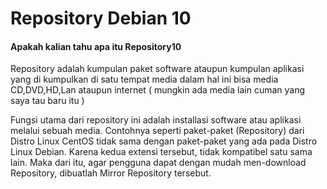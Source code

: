# Repository Debian 10
<h4>Apakah kalian tahu apa itu Repository10</h4>

Repository adalah kumpulan paket software ataupun kumpulan aplikasi yang di kumpulkan di satu tempat media dalam hal ini bisa media CD,DVD,HD,Lan ataupun internet ( mungkin ada media lain cuman yang saya tau baru itu )

Fungsi utama dari repository ini adalah installasi software atau aplikasi melalui sebuah media. Contohnya seperti paket-paket (Repository) dari Distro Linux CentOS tidak sama dengan paket-paket yang ada pada Distro Linux Debian. Karena kedua extensi tersebut, tidak kompatibel satu sama lain. Maka dari itu, agar pengguna dapat dengan mudah men-download Repository, dibuatlah Mirror Repository tersebut.
